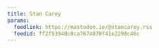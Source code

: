 ```yaml
---
title: Stan Carey
params:
  feedlink: https://mastodon.ie/@stancarey.rss
  feedid: ff2f53940c0ca7674070f41e2298c46c
---
```

